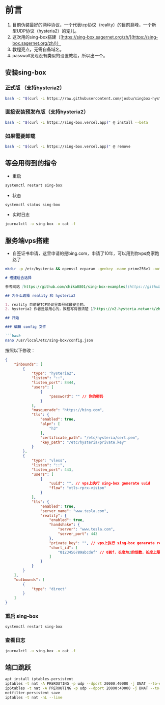 # 前言

1. 目前伪装最好的两种协议，一个代表tcp协议（reality）的目前巅峰，一个新型UDP协议（hysteria2）的宠儿。
2. 这次用的sing-box搭建（[https://sing-box.sagernet.org/zh/](https://sing-box.sagernet.org/zh/)）
3. 教程亮点，无需自备域名。
4. passwall发现没有类似的设置教程，所以出一个。

## 安装sing-box

### 正式版 （支持hysteria2）

```bash
bash -c "$(curl -L https://raw.githubusercontent.com/josbu/singbox-hysteria2/main/hysteria2.sh)" @ install
```

### 直接安装预发布版（支持hysteria2）

```bash
bash -c "$(curl -L https://sing-box.vercel.app)" @ install --beta
```

### 如果需要卸载

```bash
bash -c "$(curl -L https://sing-box.vercel.app)" @ remove
```

## 等会用得到的指令

- 重启

```bash
systemctl restart sing-box
```

- 状态

```bash
systemctl status sing-box
```

- 实时日志

```bash
journalctl -u sing-box -o cat -f
```

## 服务端vps搭建

- 自签证书申请，这里申请的是bing.com，申请了10年，可以用到你vps商家跑路了
```bash
mkdir -p /etc/hysteria && openssl ecparam -genkey -name prime256v1 -out /etc/hysteria/private.key && openssl req -new -x509 -days 3650 -key /etc/hysteria/private.key -out /etc/hysteria/cert.pem -subj "/CN=bing.com"
```

```markdown
# 搭建组合选择

参考网站 [https://github.com/chika0801/sing-box-examples](https://github.com/chika0801/sing-box-examples)。后期可以根据需求自由组合。

## 为什么选择 reality 和 hysteria2

1. reality 目前是TCP协议里面号称最安全的。
2. hysteria2 作者是最用心的，教程写得很清楚（[https://v2.hysteria.network/zh/](https://v2.hysteria.network/zh/)）。

## 开始

### 编辑 config 文件

```bash
nano /usr/local/etc/sing-box/config.json
```

按照以下修改：

```json
{
    "inbounds": [
        {
            "type": "hysteria2",
            "listen": "::",
            "listen_port": 8444,
            "users": [
                {
                    "password": "" // 你的密码
                }
            ],
            "masquerade": "https://bing.com",
            "tls": {
                "enabled": true,
                "alpn": [
                    "h3"
                ],
                "certificate_path": "/etc/hysteria/cert.pem",
                "key_path": "/etc/hysteria/private.key"
            }
        },
        {
            "type": "vless",
            "listen": "::",
            "listen_port": 443,
            "users": [
                {
                    "uuid": "", // vps上执行 sing-box generate uuid
                    "flow": "xtls-rprx-vision"
                }
            ],
            "tls": {
                "enabled": true,
                "server_name": "www.tesla.com",
                "reality": {
                    "enabled": true,
                    "handshake": {
                        "server": "www.tesla.com",
                        "server_port": 443
                    },
                    "private_key": "", // vps上执行 sing-box generate reality-keypair
                    "short_id": [
                        "0123456789abcdef" // 0到f，长度为2的倍数，长度上限为16，默认这个也可以
                    ]
                }
            }
        }
    ],
    "outbounds": [
        {
            "type": "direct"
        }
    ]
}
```

### 重启 sing-box

```bash
systemctl restart sing-box
```

### 查看日志

```bash
journalctl -u sing-box -o cat -f
```


## 端口跳跃

```bash
apt install iptables-persistent
iptables -t nat -A PREROUTING -p udp --dport 20000:40000 -j DNAT --to-destination :8444
ip6tables -t nat -A PREROUTING -p udp --dport 20000:40000 -j DNAT --to-destination :8444
netfilter-persistent save
iptables -t nat -nL --line
```


